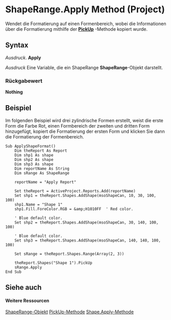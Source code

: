 
# ShapeRange.Apply Method (Project)
Wendet die Formatierung auf einen Formenbereich, wobei die Informationen über die Formatierung mithilfe der  **[PickUp](954390b6-8992-f239-d891-467ec732b0b0.md)** -Methode kopiert wurde.

## Syntax

 _Ausdruck_. **Apply**

 _Ausdruck_ Eine Variable, die ein ShapeRange **ShapeRange**-Objekt darstellt.


### Rückgabewert

 **Nothing**


## Beispiel

Im folgenden Beispiel wird drei zylindrische Formen erstellt, weist die erste Form die Farbe Rot, einen Formbereich der zweiten und dritten Form hinzugefügt, kopiert die Formatierung der ersten Form und klicken Sie dann die Formatierung der Formenbereich.


```
Sub ApplyShapeFormat()
    Dim theReport As Report
    Dim shp1 As shape
    Dim shp2 As shape
    Dim shp3 As shape
    Dim reportName As String
    Dim sRange As ShapeRange
    
    reportName = "Apply Report"
    
    Set theReport = ActiveProject.Reports.Add(reportName)
    Set shp1 = theReport.Shapes.AddShape(msoShapeCan, 10, 30, 100, 100)
    shp1.Name = "Shape 1"
    shp1.Fill.ForeColor.RGB = &amp;H1010FF  ' Red color.
    
    ' Blue default color.
    Set shp2 = theReport.Shapes.AddShape(msoShapeCan, 30, 140, 100, 100)
    
    ' Blue default color.
    Set shp3 = theReport.Shapes.AddShape(msoShapeCan, 140, 140, 100, 100)
    
    Set sRange = theReport.Shapes.Range(Array(2, 3))
    
    theReport.Shapes("Shape 1").PickUp
    sRange.Apply
End Sub
```


## Siehe auch


#### Weitere Ressourcen


[ShapeRange-Objekt](315031aa-4b8c-424b-26e7-ce15897beb05.md)
[PickUp-Methode](954390b6-8992-f239-d891-467ec732b0b0.md)
[Shape.Apply-Methode](d2b32bcd-5595-a4a7-9772-feb25fd0103a.md)